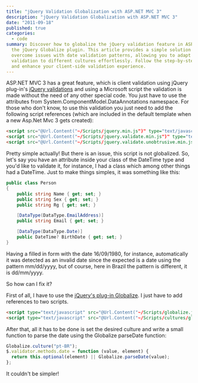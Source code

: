 ```yaml
---
title: "jQuery Validation Globalization with ASP.NET MVC 3"
description: "jQuery Validation Globalization with ASP.NET MVC 3"
date: "2011-09-18"
published: true
categories:
  - code
summary: Discover how to globalize the jQuery validation feature in ASP.NET MVC 3 using
  the jQuery Globalize plugin. This article provides a simple solution to
  overcome issues with date validation patterns, allowing you to adapt the
  validation to different cultures effortlessly. Follow the step-by-step guide
  and enhance your client-side validation experience.
---
```


ASP.NET MVC 3 has a great feature, which is client validation using jQuery
plug-in's [jQuery validations](http://docs.jquery.com/Plugins/Validation) and
using a Microsoft script the validation is made without the need of any other
special code. You just have to use the attributes from
System.ComponentModel.DataAnnotations namespace. For those who don't know, to
use this validation you just need to add the following script references (which
are included in the default template when a new Asp.Net Mvc 3 gets created):

```html
<script src="@Url.Content("~/Scripts/jquery.min.js")" type="text/javascript"></script>
<script src="@Url.Content("~/Scripts/jquery.validate.min.js")" type="text/javascript"></script>
<script src="@Url.Content("~/Scripts/jquery.validate.unobtrusive.min.js")" type="text/javascript"></script>
```

Pretty simple actually! But there is an issue, this script is not globalized.
So, let's say you have an attribute inside your class of the DateTime type and
you'd like to validate it, for instance, I had a class which among other things
had a DateTime. Just to make things simples, it was something like this:

```csharp
public class Person
{
    public string Name { get; set; }
    public string Sex { get; set; }
    public string Rg { get; set; }

    [DataType(DataType.EmailAddress)]
    public string Email { get; set; }

    [DataType(DataType.Date)]
    public DateTime? BirthDate { get; set; }
}
```

Having a filled in form with the date 16/09/1980, for instance, automatically it
was detected as an invalid date since the expected is a date using the pattern
mm/dd/yyyy, but of course, here in Brazil the pattern is different, it is
dd/mm/yyyy.

So how can I fix it?

First of all, I have to use the
[jQuery's plug-in Globalize](https://github.com/jquery/globalize). I just have
to add references to two scripts.

```html
<script type="text/javascript" src="@Url.Content("~/Scripts/globalize.js")"></script>
<script type="text/javascript" src="@Url.Content("~/Scripts/cultures/globalize.culture.pt-BR.js")"></script>
```

After that, all it has to be done is set the desired culture and write a small
function to parse the date using the Globalize parseDate function:

```js
Globalize.culture("pt-BR");
$.validator.methods.date = function (value, element) {
  return this.optional(element) || Globalize.parseDate(value);
};
```

It couldn't be simpler!
